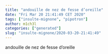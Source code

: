 ```yaml
---
title: "andouille de nez de fesse d’oreille"
date: "Fri Mar 20 21:41:49 CET 2020"
tags: ["insulte-mignone", "pipotron"]
author: m1ch3l
categories: ["generated"]
slug: "insulte-mignone/2020-03-20-21:41:49"
---
```


andouille de nez de fesse d’oreille
